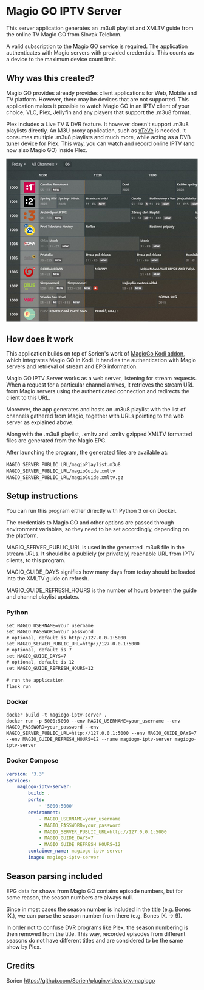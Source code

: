 # Magio GO IPTV Server
This server application generates an .m3u8 playlist and XMLTV guide from the
online TV Magio GO from Slovak Telekom.

A valid subscription to the Magio GO service is required. The application authenticates with Magio
servers with provided credentials. This counts as a device to the maximum device
count limit.

## Why was this created?

Magio GO provides already provides client applications for Web, Mobile and TV platform.
However, there may be devices that are not supported. This application makes it possible to watch Magio GO in an
IPTV client of your choice, VLC, Plex, Jellyfin and any players that support the .m3u8 format.
 
Plex includes a Live TV & DVR feature. It however doesn't support .m3u8 playlists directly.
An M3U proxy application, such as [xTeVe](https://xteve.de/) is needed. It consumes multiple
.m3u8 playlists and much more, while acting as a DVB tuner device for Plex.
This way, you can watch and record online IPTV (and now also Magio GO) inside Plex.

![](preview_plexDVR.jpg?raw=true)

## How does it work
This application builds on top of Sorien's work of [MagioGo Kodi addon](https://github.com/Sorien/plugin.video.iptv.magiogo),
which integrates Magio GO in Kodi. It handles the authentication with Magio servers
and retrieval of stream and EPG information.

Magio GO IPTV Server works as a web server, listening for stream requests.
When a request for a particular channel arrives, it retrieves the stream URL from
Magio servers using the authenticated connection and redirects the client to this URL.

Moreover, the app generates and hosts an .m3u8 playlist with the list of 
channels gathered from Magio, together with URLs pointing to the web server as
explained above.

Along with the .m3u8 playlist, .xmltv and .xmltv gzipped XMLTV formatted 
files are generated from the Magio EPG.
 
After launching the program, the generated files are available at:

``
MAGIO_SERVER_PUBLIC_URL/magioPlaylist.m3u8
MAGIO_SERVER_PUBLIC_URL/magioGuide.xmltv
MAGIO_SERVER_PUBLIC_URL/magioGuide.xmltv.gz
``

## Setup instructions
You can run this program either directly with Python 3
or on Docker.

The credentials to Magio GO and other options are passed through environment variables,
so they need to be set accordingly, depending on the platform.

MAGIO_SERVER_PUBLIC_URL is used in the generated .m3u8 file in the stream URLs.
It should be a publicly (or privately) reachable URL from IPTV clients, to this program.

MAGIO_GUIDE_DAYS signifies how many days from today should be loaded
into the XMLTV guide on refresh.

MAGIO_GUIDE_REFRESH_HOURS is the number of hours between the guide and channel playlist updates.

### Python
```shell script
set MAGIO_USERNAME=your_username
set MAGIO_PASSWORD=your_password
# optional, default is http://127.0.0.1:5000
set MAGIO_SERVER_PUBLIC_URL=http://127.0.0.1:5000
# optional, default is 7
set MAGIO_GUIDE_DAYS=7
# optional, default is 12
set MAGIO_GUIDE_REFRESH_HOURS=12

# run the application
flask run
```


### Docker
```shell script
docker build -t magiogo-iptv-server .
docker run -p 5000:5000 --env MAGIO_USERNAME=your_username --env MAGIO_PASSWORD=your_password --env MAGIO_SERVER_PUBLIC_URL=http://127.0.0.1:5000 --env MAGIO_GUIDE_DAYS=7 --env MAGIO_GUIDE_REFRESH_HOURS=12 --name magiogo-iptv-server magiogo-iptv-server
```

### Docker Compose
```yaml
version: '3.3'
services:
    magiogo-iptv-server:
        build: .
        ports:
            - '5000:5000'
        environment:
            - MAGIO_USERNAME=your_username
            - MAGIO_PASSWORD=your_password
            - MAGIO_SERVER_PUBLIC_URL=http://127.0.0.1:5000
            - MAGIO_GUIDE_DAYS=7
            - MAGIO_GUIDE_REFRESH_HOURS=12
        container_name: magiogo-iptv-server
        image: magiogo-iptv-server
```

## Season parsing included
EPG data for shows from Magio GO contains episode numbers, but for some reason, the season
numbers are always null.

Since in most cases the season number is included in the title (e.g. Bones IX.),
we can parse the season number from there (e.g. Bones IX. -> 9).

In order not to confuse DVR programs like Plex, the season numbering is then
removed from the title. This way, recorded episodes from different seasons do not
have different titles and are considered to be the same show by Plex.

## Credits
Sorien
https://github.com/Sorien/plugin.video.iptv.magiogo